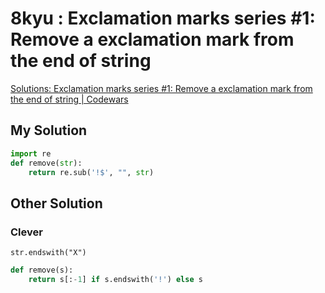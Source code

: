 # 8kyu : Exclamation marks series #1: Remove a exclamation mark from the end of string

[Solutions: Exclamation marks series #1: Remove a exclamation mark from the end of string | Codewars](https://www.codewars.com/kata/57fae964d80daa229d000126/solutions/python)

## My Solution

```python
import re
def remove(str):
    return re.sub('!$', "", str)
```


## Other Solution

### Clever 

`str.endswith("X")`

```python
def remove(s):
    return s[:-1] if s.endswith('!') else s
```